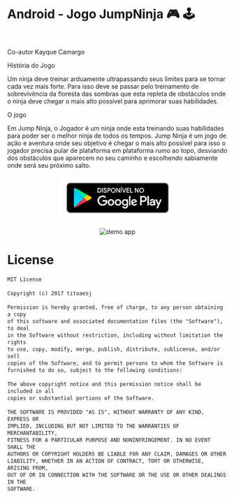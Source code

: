 # Android - Jogo JumpNinja 🎮 🕹

<br/>

Co-autor Kayque Camargo

<p>História do Jogo<p>
<p> Um ninja deve treinar arduamente ultrapassando seus limites para se tornar cada vez mais forte. Para isso deve se passar pelo treinamento de sobrevivência da floresta das sombras que esta repleta de obstáculos onde o ninja deve chegar o mais alto possível para aprimorar suas habilidades. </p>

<p> O jogo </p>
<p> Em Jump Ninja, o Jogador é um ninja onde esta treinando suas habilidades para poder ser o melhor ninja de todos os tempos. Jump Ninja é um jogo de ação e aventura onde seu objetivo é chegar o mais alto possível para isso o jogador precisa pular de plataforma em plataforma rumo ao topo, desviando dos obstáculos que aparecem no seu caminho e escolhendo sabiamente onde será seu próximo salto. </p>

<div align="center">

<p>
  <a href="https://play.google.com/store/apps/details?id=posmobile.br.com.jumpninja"  target="_blank">
    <img src="https://github.com/titoaesj/JumpNinja/blob/master/google-play-badge.png" alt="google play" width="269" height="104" />
  </a>
</p>
       
</div>

<div align="center">
    <img src="https://github.com/titoaesj/JumpNinja/blob/master/demo.gif" alt="demo app" width="440" height="783"/>
</div>

# License

```
MIT License

Copyright (c) 2017 titoaesj

Permission is hereby granted, free of charge, to any person obtaining a copy
of this software and associated documentation files (the "Software"), to deal
in the Software without restriction, including without limitation the rights
to use, copy, modify, merge, publish, distribute, sublicense, and/or sell
copies of the Software, and to permit persons to whom the Software is
furnished to do so, subject to the following conditions:

The above copyright notice and this permission notice shall be included in all
copies or substantial portions of the Software.

THE SOFTWARE IS PROVIDED "AS IS", WITHOUT WARRANTY OF ANY KIND, EXPRESS OR
IMPLIED, INCLUDING BUT NOT LIMITED TO THE WARRANTIES OF MERCHANTABILITY,
FITNESS FOR A PARTICULAR PURPOSE AND NONINFRINGEMENT. IN NO EVENT SHALL THE
AUTHORS OR COPYRIGHT HOLDERS BE LIABLE FOR ANY CLAIM, DAMAGES OR OTHER
LIABILITY, WHETHER IN AN ACTION OF CONTRACT, TORT OR OTHERWISE, ARISING FROM,
OUT OF OR IN CONNECTION WITH THE SOFTWARE OR THE USE OR OTHER DEALINGS IN THE
SOFTWARE.
```